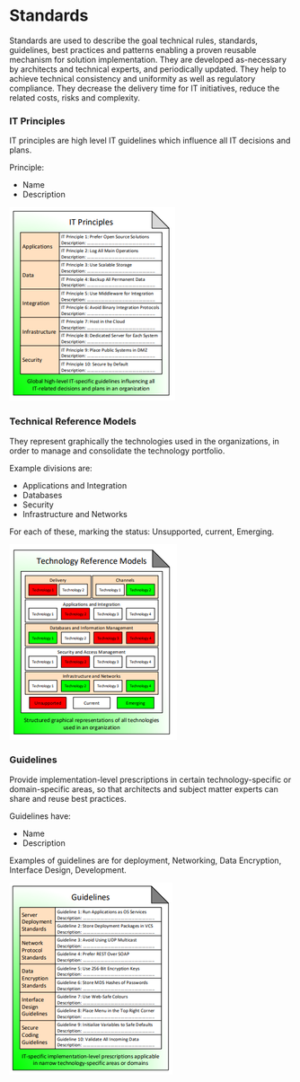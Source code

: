 # Standards

Standards are used to describe the goal technical rules, standards, guidelines, best practices and patterns enabling a proven reusable mechanism for solution implementation. They are developed as-necessary by architects and technical experts, and periodically updated. They help to achieve technical consistency and uniformity as well as regulatory compliance. They decrease the delivery time for IT initiatives, reduce the related costs, risks and complexity.

### IT Principles

IT principles are high level IT guidelines which influence all IT decisions and plans.

Principle:

* Name
* Description

![Source: eaonapage.com](../.gitbook/assets/csvlod_standards_it_principles.png)



### Technical Reference Models

They represent graphically the technologies used in the organizations, in order to manage and consolidate the technology portfolio.

Example divisions are:

* Applications and Integration
* Databases
* Security
* Infrastructure and Networks

For each of these, marking the status: Unsupported, current, Emerging.

![Source: eaonapage.com](../.gitbook/assets/csvlod_standards_technology_reference_models.png)



### Guidelines

Provide implementation-level prescriptions in certain technology-specific or domain-specific areas, so that architects and subject matter experts can share and reuse best practices.

Guidelines have:

* Name
* Description

Examples of guidelines are for deployment, Networking, Data Encryption, Interface Design, Development.

![Source: eaonapage.com](../.gitbook/assets/csvlod_standards_guidelines.png)



